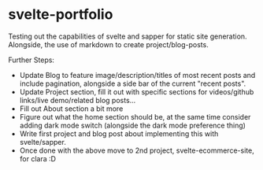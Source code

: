 # svelte-portfolio

Testing out the capabilities of svelte and sapper for static site generation. Alongside, the use of markdown to create project/blog-posts.

Further Steps:
- Update Blog to feature image/description/titles of most recent posts and include pagination, alongside a side bar of the current "recent posts".
- Update Project section, fill it out with specific sections for videos/github links/live demo/related blog posts...
- Fill out About section a bit more
- Figure out what the home section should be, at the same time consider adding dark mode switch (alongside the dark mode preference thing)
- Write first project and blog post about implementing this with svelte/sapper.
- Once done with the above move to 2nd project, svelte-ecommerce-site, for clara :D
